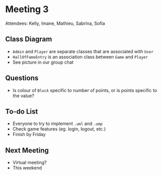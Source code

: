 # Meeting 3

Attendees: Kelly, Imane, Mathieu, Sabrina, Sofia

## Class Diagram

- ```Admin``` and ```Player``` are separate classes that are associated with ```User```
- ```HallOfFameEntry``` is an association class between ```Game``` and ```Player```
- See picture in our group chat

## Questions

- Is colour of ```Block``` specific to number of points, or is points specific to the value?

## To-do List

- Everyone to try to implement ```.uml``` and ```.ump``` 
- Check game features (eg. login, logout, etc.)
- Finish by Friday

## Next Meeting

- Virtual meeting? 
- This weekend

